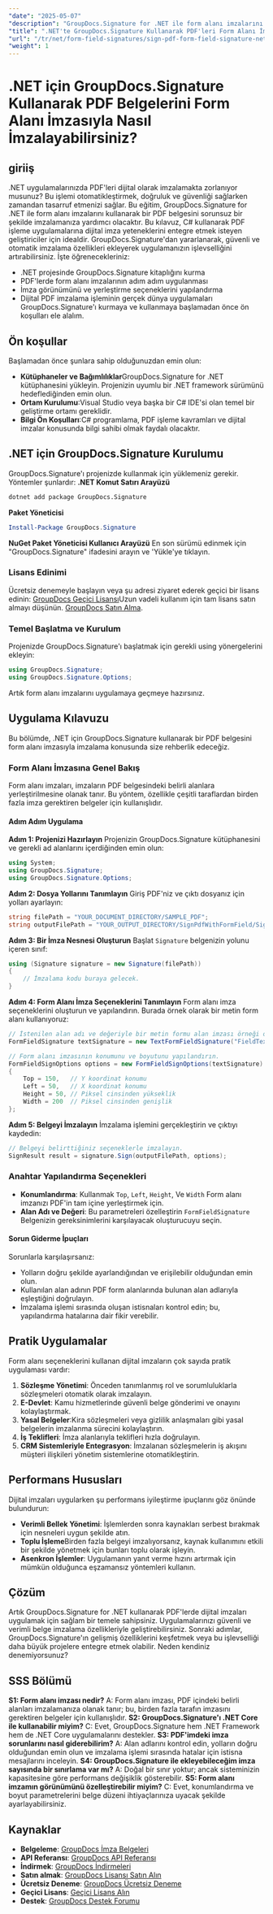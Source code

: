 ```yaml
---
"date": "2025-05-07"
"description": "GroupDocs.Signature for .NET ile form alanı imzalarını kullanarak PDF belgelerini nasıl etkili bir şekilde imzalayacağınızı öğrenin. Bu kılavuz, C# dilinde kurulum, yapılandırma ve uygulamayı kapsar."
"title": ".NET'te GroupDocs.Signature Kullanarak PDF'leri Form Alanı İmzasıyla İmzalama"
"url": "/tr/net/form-field-signatures/sign-pdf-form-field-signature-net-groupdocs/"
"weight": 1
---
```


# .NET için GroupDocs.Signature Kullanarak PDF Belgelerini Form Alanı İmzasıyla Nasıl İmzalayabilirsiniz?
## giriiş
.NET uygulamalarınızda PDF'leri dijital olarak imzalamakta zorlanıyor musunuz? Bu işlemi otomatikleştirmek, doğruluk ve güvenliği sağlarken zamandan tasarruf etmenizi sağlar. Bu eğitim, GroupDocs.Signature for .NET ile form alanı imzalarını kullanarak bir PDF belgesini sorunsuz bir şekilde imzalamanıza yardımcı olacaktır.
Bu kılavuz, C# kullanarak PDF işleme uygulamalarına dijital imza yeteneklerini entegre etmek isteyen geliştiriciler için idealdir. GroupDocs.Signature'dan yararlanarak, güvenli ve otomatik imzalama özellikleri ekleyerek uygulamanızın işlevselliğini artırabilirsiniz. İşte öğrenecekleriniz:
- .NET projesinde GroupDocs.Signature kitaplığını kurma
- PDF'lerde form alanı imzalarının adım adım uygulanması
- İmza görünümünü ve yerleştirme seçeneklerini yapılandırma
- Dijital PDF imzalama işleminin gerçek dünya uygulamaları
GroupDocs.Signature'ı kurmaya ve kullanmaya başlamadan önce ön koşulları ele alalım.
## Ön koşullar
Başlamadan önce şunlara sahip olduğunuzdan emin olun:
- **Kütüphaneler ve Bağımlılıklar**GroupDocs.Signature for .NET kütüphanesini yükleyin. Projenizin uyumlu bir .NET framework sürümünü hedeflediğinden emin olun.
- **Ortam Kurulumu**:Visual Studio veya başka bir C# IDE'si olan temel bir geliştirme ortamı gereklidir.
- **Bilgi Ön Koşulları**:C# programlama, PDF işleme kavramları ve dijital imzalar konusunda bilgi sahibi olmak faydalı olacaktır.
## .NET için GroupDocs.Signature Kurulumu
GroupDocs.Signature'ı projenizde kullanmak için yüklemeniz gerekir. Yöntemler şunlardır:
**.NET Komut Satırı Arayüzü**
```bash
dotnet add package GroupDocs.Signature
```
**Paket Yöneticisi**
```powershell
Install-Package GroupDocs.Signature
```
**NuGet Paket Yöneticisi Kullanıcı Arayüzü**
En son sürümü edinmek için "GroupDocs.Signature" ifadesini arayın ve 'Yükle'ye tıklayın.
### Lisans Edinimi
Ücretsiz denemeyle başlayın veya şu adresi ziyaret ederek geçici bir lisans edinin: [GroupDocs Geçici Lisansı](https://purchase.groupdocs.com/temporary-license/)Uzun vadeli kullanım için tam lisans satın almayı düşünün. [GroupDocs Satın Alma](https://purchase.groupdocs.com/buy).
### Temel Başlatma ve Kurulum
Projenizde GroupDocs.Signature'ı başlatmak için gerekli using yönergelerini ekleyin:
```csharp
using GroupDocs.Signature;
using GroupDocs.Signature.Options;
```
Artık form alanı imzalarını uygulamaya geçmeye hazırsınız.
## Uygulama Kılavuzu
Bu bölümde, .NET için GroupDocs.Signature kullanarak bir PDF belgesini form alanı imzasıyla imzalama konusunda size rehberlik edeceğiz. 
### Form Alanı İmzasına Genel Bakış
Form alanı imzaları, imzaların PDF belgesindeki belirli alanlara yerleştirilmesine olanak tanır. Bu yöntem, özellikle çeşitli taraflardan birden fazla imza gerektiren belgeler için kullanışlıdır.
#### Adım Adım Uygulama
**Adım 1: Projenizi Hazırlayın**
Projenizin GroupDocs.Signature kütüphanesini ve gerekli ad alanlarını içerdiğinden emin olun:
```csharp
using System;
using GroupDocs.Signature;
using GroupDocs.Signature.Options;
```
**Adım 2: Dosya Yollarını Tanımlayın**
Giriş PDF'niz ve çıktı dosyanız için yolları ayarlayın:
```csharp
string filePath = "YOUR_DOCUMENT_DIRECTORY/SAMPLE_PDF";
string outputFilePath = "YOUR_OUTPUT_DIRECTORY/SignPdfWithFormField/SignedWithFormField.pdf";
```
**Adım 3: Bir İmza Nesnesi Oluşturun**
Başlat `Signature` belgenizin yolunu içeren sınıf:
```csharp
using (Signature signature = new Signature(filePath))
{
    // İmzalama kodu buraya gelecek.
}
```
**Adım 4: Form Alanı İmza Seçeneklerini Tanımlayın**
Form alanı imza seçeneklerini oluşturun ve yapılandırın. Burada örnek olarak bir metin form alanı kullanıyoruz:
```csharp
// İstenilen alan adı ve değeriyle bir metin formu alan imzası örneği oluşturun.
FormFieldSignature textSignature = new TextFormFieldSignature("FieldText", "Value1");

// Form alanı imzasının konumunu ve boyutunu yapılandırın.
FormFieldSignOptions options = new FormFieldSignOptions(textSignature)
{
    Top = 150,   // Y koordinat konumu
    Left = 50,   // X koordinat konumu
    Height = 50, // Piksel cinsinden yükseklik
    Width = 200  // Piksel cinsinden genişlik
};
```
**Adım 5: Belgeyi İmzalayın**
İmzalama işlemini gerçekleştirin ve çıktıyı kaydedin:
```csharp
// Belgeyi belirttiğiniz seçeneklerle imzalayın.
SignResult result = signature.Sign(outputFilePath, options);
```
### Anahtar Yapılandırma Seçenekleri
- **Konumlandırma**: Kullanmak `Top`, `Left`, `Height`, Ve `Width` Form alanı imzanızı PDF'in tam içine yerleştirmek için.
- **Alan Adı ve Değeri**: Bu parametreleri özelleştirin `FormFieldSignature` Belgenizin gereksinimlerini karşılayacak oluşturucuyu seçin.
#### Sorun Giderme İpuçları
Sorunlarla karşılaşırsanız:
- Yolların doğru şekilde ayarlandığından ve erişilebilir olduğundan emin olun.
- Kullanılan alan adının PDF form alanlarında bulunan alan adlarıyla eşleştiğini doğrulayın.
- İmzalama işlemi sırasında oluşan istisnaları kontrol edin; bu, yapılandırma hatalarına dair fikir verebilir.
## Pratik Uygulamalar
Form alanı seçeneklerini kullanan dijital imzaların çok sayıda pratik uygulaması vardır:
1. **Sözleşme Yönetimi**: Önceden tanımlanmış rol ve sorumluluklarla sözleşmeleri otomatik olarak imzalayın.
2. **E-Devlet**: Kamu hizmetlerinde güvenli belge gönderimi ve onayını kolaylaştırmak.
3. **Yasal Belgeler**:Kira sözleşmeleri veya gizlilik anlaşmaları gibi yasal belgelerin imzalanma sürecini kolaylaştırın.
4. **İş Teklifleri**: İmza alanlarıyla teklifleri hızla doğrulayın.
5. **CRM Sistemleriyle Entegrasyon**: İmzalanan sözleşmelerin iş akışını müşteri ilişkileri yönetim sistemlerine otomatikleştirin.
## Performans Hususları
Dijital imzaları uygularken şu performans iyileştirme ipuçlarını göz önünde bulundurun:
- **Verimli Bellek Yönetimi**: İşlemlerden sonra kaynakları serbest bırakmak için nesneleri uygun şekilde atın.
- **Toplu İşleme**Birden fazla belgeyi imzalıyorsanız, kaynak kullanımını etkili bir şekilde yönetmek için bunları toplu olarak işleyin.
- **Asenkron İşlemler**: Uygulamanın yanıt verme hızını artırmak için mümkün olduğunca eşzamansız yöntemleri kullanın.
## Çözüm
Artık GroupDocs.Signature for .NET kullanarak PDF'lerde dijital imzaları uygulamak için sağlam bir temele sahipsiniz. Uygulamalarınızı güvenli ve verimli belge imzalama özellikleriyle geliştirebilirsiniz.
Sonraki adımlar, GroupDocs.Signature'ın gelişmiş özelliklerini keşfetmek veya bu işlevselliği daha büyük projelere entegre etmek olabilir. Neden kendiniz denemiyorsunuz?
## SSS Bölümü
**S1: Form alanı imzası nedir?**
A: Form alanı imzası, PDF içindeki belirli alanları imzalamanıza olanak tanır; bu, birden fazla tarafın imzasını gerektiren belgeler için kullanışlıdır.
**S2: GroupDocs.Signature'ı .NET Core ile kullanabilir miyim?**
C: Evet, GroupDocs.Signature hem .NET Framework hem de .NET Core uygulamalarını destekler.
**S3: PDF'imdeki imza sorunlarını nasıl giderebilirim?**
A: Alan adlarını kontrol edin, yolların doğru olduğundan emin olun ve imzalama işlemi sırasında hatalar için istisna mesajlarını inceleyin.
**S4: GroupDocs.Signature ile ekleyebileceğim imza sayısında bir sınırlama var mı?**
A: Doğal bir sınır yoktur; ancak sisteminizin kapasitesine göre performans değişiklik gösterebilir.
**S5: Form alanı imzamın görünümünü özelleştirebilir miyim?**
C: Evet, konumlandırma ve boyut parametrelerini belge düzeni ihtiyaçlarınıza uyacak şekilde ayarlayabilirsiniz.
## Kaynaklar
- **Belgeleme**: [GroupDocs İmza Belgeleri](https://docs.groupdocs.com/signature/net/)
- **API Referansı**: [GroupDocs API Referansı](https://reference.groupdocs.com/signature/net/)
- **İndirmek**: [GroupDocs İndirmeleri](https://releases.groupdocs.com/signature/net/)
- **Satın almak**: [GroupDocs Lisansı Satın Alın](https://purchase.groupdocs.com/buy)
- **Ücretsiz Deneme**: [GroupDocs Ücretsiz Deneme](https://releases.groupdocs.com/signature/net/)
- **Geçici Lisans**: [Geçici Lisans Alın](https://purchase.groupdocs.com/temporary-license/)
- **Destek**: [GroupDocs Destek Forumu](https://forum.groupdocs.com/c/signature/)